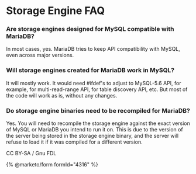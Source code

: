# Storage Engine FAQ

### Are storage engines designed for MySQL compatible with MariaDB?

In most cases, yes. MariaDB tries to keep API compatibility with MySQL, even across major versions.

### Will storage engines created for MariaDB work in MySQL?

It will mostly work. It would need #ifdef's to adjust to MySQL-5.6 API, for example, for multi-read-range API, for table discovery API, etc. But most of the code will work as is, without any changes.

### Do storage engine binaries need to be recompiled for MariaDB?

Yes. You will need to recompile the storage engine against the exact version of MySQL or MariaDB you intend to run it on. This is due to the version of the server being stored in the storage engine binary, and the server will refuse to load it if it was compiled for a different version.

CC BY-SA / Gnu FDL

{% @marketo/form formId="4316" %}

